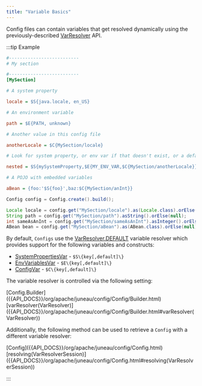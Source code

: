 ```yaml
---
title: "Variable Basics"
---
```


Config files can contain variables that get resolved dynamically using the previously-described [VarResolver]({{API_DOCS}}/org/apache/juneau/svl/VarResolver.html) API.

:::tip Example
```ini
#--------------------------
# My section

#--------------------------
[MySection]

# A system property

locale = $S{java.locale, en_US}

# An environment variable

path = $E{PATH, unknown}

# Another value in this config file

anotherLocale = $C{MySection/locale}

# Look for system property, or env var if that doesn't exist, or a default value if that doesn't exist.

nested = $S{mySystemProperty,$E{MY_ENV_VAR,$C{MySection/anotherLocale}}}

# A POJO with embedded variables

aBean = {foo:'$S{foo}',baz:$C{MySection/anInt}}
```

```java
Config config = Config.create().build();

Locale locale = config.get("MySection/locale").as(Locale.class).orElse(null);
String path = config.get("MySection/path").asString().orElse(null);
int sameAsAnInt = config.get("MySection/sameAsAnInt").asInteger().orElse(null);
ABean bean = config.get("MySection/aBean").as(ABean.class).orElse(null);
```

By default, `Configs` use the [VarResolver.DEFAULT]({{API_DOCS}}/org/apache/juneau/svl/VarResolver.html#DEFAULT) variable resolver
which provides support for the following variables and constructs:

- [SystemPropertiesVar]({{API_DOCS}}/org/apache/juneau/svl/vars/SystemPropertiesVar.html) - `$S\{key[,default]\}`
- [EnvVariablesVar]({{API_DOCS}}/org/apache/juneau/svl/vars/EnvVariablesVar.html) - `$E\{key[,default]\}`
- [ConfigVar]({{API_DOCS}}/org/apache/juneau/config/vars/ConfigVar.html) - `$C\{key[,default]\}`

The variable resolver is controlled via the following setting:

<tree>
<node-0><java-class>[Config.Builder]({{API_DOCS}}/org/apache/juneau/config/Config/Builder.html)</java-class></node-0>
<node-1><java-method>[varResolver(VarResolver)]({{API_DOCS}}/org/apache/juneau/config/Config/Builder.html#varResolver(VarResolver))</java-method></node-1>
</tree>

Additionally, the following method can be used to retrieve a `Config` with a different variable resolver:

<tree>
<node-0><java-class>[Config]({{API_DOCS}}/org/apache/juneau/config/Config.html)</java-class></node-0>
<node-1><java-method>[resolving(VarResolverSession)]({{API_DOCS}}/org/apache/juneau/config/Config.html#resolving(VarResolverSession))</java-method></node-1>
</tree>

:::